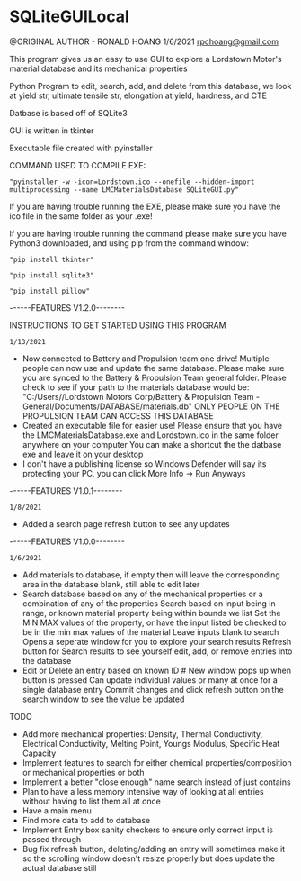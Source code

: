 # SQLiteGUILocal

 @ORIGINAL AUTHOR - RONALD HOANG 1/6/2021 rpchoang@gmail.com

 This program gives us an easy to use GUI to explore a Lordstown Motor's material database and its mechanical properties
 
 Python Program to edit, search, add, and delete from this database, we look at yield str, ultimate tensile str, elongation at yield, hardness, and CTE
 
 Datbase is based off of SQLite3
 
 GUI is written in tkinter
 
 Executable file created with pyinstaller

 COMMAND USED TO COMPILE EXE: 
 
	"pyinstaller -w -icon=Lordstown.ico --onefile --hidden-import multiprocessing --name LMCMaterialsDatabase SQLiteGUI.py"
	
 If you are having trouble running the EXE, please make sure you have the ico file in the same folder as your .exe!
 
 If you are having trouble running the command please make sure you have Python3 downloaded, and using pip from the command window:
	
	"pip install tkinter"
	
	"pip install sqlite3"
	
	"pip install pillow"


 ------FEATURES V1.2.0--------
 
 INSTRUCTIONS TO GET STARTED USING THIS PROGRAM
 
 	1/13/2021
	
 - Now connected to Battery and Propulsion team one drive! Multiple people can now use and update the same database. 
 		Please make sure you are synced to the Battery & Propulsion Team general folder. Please check to see if your path to the materials database would be:
 		"C:/Users/<YOUR USENAME>/Lordstown Motors Corp/Battery & Propulsion Team - General/Documents/DATABASE/materials.db"
 		ONLY PEOPLE ON THE PROPULSION TEAM CAN ACCESS THIS DATABASE
 - Created an executable file for easier use! Please ensure that you have the LMCMaterialsDatabase.exe and Lordstown.ico in the same folder anywhere on your computer
 		You can make a shortcut the the datbase exe and leave it on your desktop
 - I don't have a publishing license so Windows Defender will say its protecting your PC, you can click More Info -> Run Anyways

 ------FEATURES V1.0.1--------
 
 	1/8/2021
	
 - Added a search page refresh button to see any updates

  ------FEATURES V1.0.0--------
  
  	1/6/2021
	
 - Add materials to database, if empty then will leave the corresponding area in the database blank, still able to edit later
 - Search database based on any of the mechanical properties or a combination of any of the properties 
 		Search based on input being in range, or known material property being within bounds we list
 		Set the MIN MAX values of the property, or have the input listed be checked to be in the min max values of the material
 		Leave inputs blank to search 
 		Opens a seperate window for you to explore your search results
 		Refresh button for Search results to see yourself edit, add, or remove entries into the database
 - Edit or Delete an entry based on known ID #
 		New window pops up when button is pressed 
 		Can update individual values or many at once for a single database entry
 		Commit changes and click refresh button on the search window to see the value be updated

 TODO
 - Add more mechanical properties: Density, Thermal Conductivity, Electrical Conductivity, Melting Point, Youngs Modulus, Specific Heat Capacity
 - Implement features to search for either chemical properties/composition or mechanical properties or both
 - Implement a better "close enough" name search instead of just contains
 - Plan to have a less memory intensive way of looking at all entries without having to list them all at once
 - Have a main menu
 - Find more data to add to database
 - Implement Entry box sanity checkers to ensure only correct input is passed through
 - Bug fix refresh button, deleting/adding an entry will sometimes make it so the scrolling window doesn't resize properly but does update the actual database still
